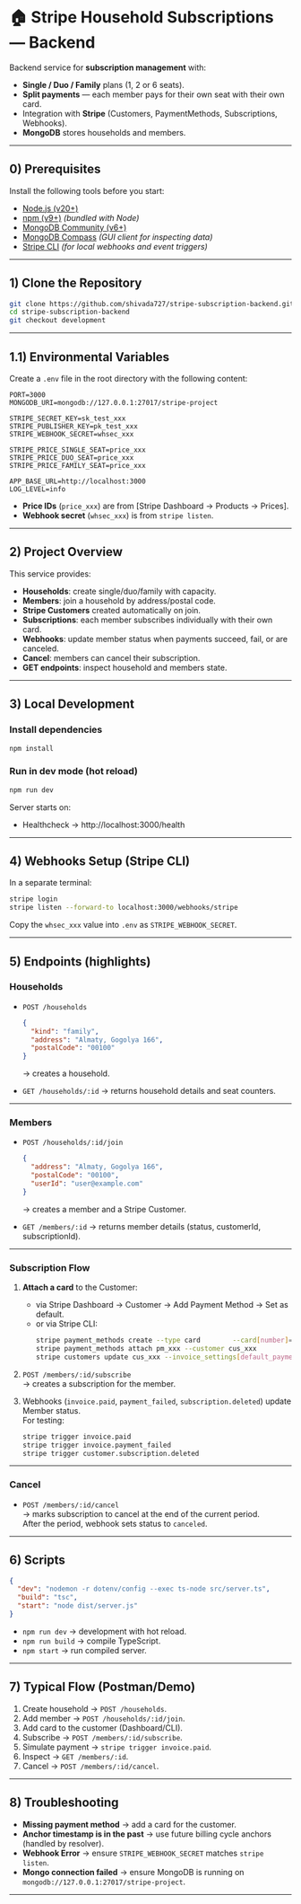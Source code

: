 # 🏠 Stripe Household Subscriptions — Backend

Backend service for **subscription management** with:

- **Single / Duo / Family** plans (1, 2 or 6 seats).
- **Split payments** — each member pays for their own seat with their own card.
- Integration with **Stripe** (Customers, PaymentMethods, Subscriptions, Webhooks).
- **MongoDB** stores households and members.

---

## 0) Prerequisites

Install the following tools before you start:

- [Node.js (v20+)](https://nodejs.org/en/download/)
- [npm (v9+)](https://docs.npmjs.com/downloading-and-installing-node-js-and-npm) _(bundled with Node)_
- [MongoDB Community (v6+)](https://www.mongodb.com/try/download/community)
- [MongoDB Compass](https://www.mongodb.com/products/tools/compass) _(GUI client for inspecting data)_
- [Stripe CLI](https://stripe.com/docs/stripe-cli) _(for local webhooks and event triggers)_

---

## 1) Clone the Repository

```bash
git clone https://github.com/shivada727/stripe-subscription-backend.git
cd stripe-subscription-backend
git checkout development
```

---

## 1.1) Environmental Variables

Create a `.env` file in the root directory with the following content:

```env
PORT=3000
MONGODB_URI=mongodb://127.0.0.1:27017/stripe-project

STRIPE_SECRET_KEY=sk_test_xxx
STRIPE_PUBLISHER_KEY=pk_test_xxx
STRIPE_WEBHOOK_SECRET=whsec_xxx

STRIPE_PRICE_SINGLE_SEAT=price_xxx
STRIPE_PRICE_DUO_SEAT=price_xxx
STRIPE_PRICE_FAMILY_SEAT=price_xxx

APP_BASE_URL=http://localhost:3000
LOG_LEVEL=info
```

- **Price IDs** (`price_xxx`) are from [Stripe Dashboard → Products → Prices].
- **Webhook secret** (`whsec_xxx`) is from `stripe listen`.

---

## 2) Project Overview

This service provides:

- **Households**: create single/duo/family with capacity.
- **Members**: join a household by address/postal code.
- **Stripe Customers** created automatically on join.
- **Subscriptions**: each member subscribes individually with their own card.
- **Webhooks**: update member status when payments succeed, fail, or are canceled.
- **Cancel**: members can cancel their subscription.
- **GET endpoints**: inspect household and members state.

---

## 3) Local Development

### Install dependencies
```bash
npm install
```

### Run in dev mode (hot reload)
```bash
npm run dev
```

Server starts on:  
- Healthcheck → http://localhost:3000/health  

---

## 4) Webhooks Setup (Stripe CLI)

In a separate terminal:

```bash
stripe login
stripe listen --forward-to localhost:3000/webhooks/stripe
```

Copy the `whsec_xxx` value into `.env` as `STRIPE_WEBHOOK_SECRET`.

---

## 5) Endpoints (highlights)

### Households
- `POST /households`
  ```json
  {
    "kind": "family",
    "address": "Almaty, Gogolya 166",
    "postalCode": "00100"
  }
  ```
  → creates a household.

- `GET /households/:id` → returns household details and seat counters.

---

### Members
- `POST /households/:id/join`
  ```json
  {
    "address": "Almaty, Gogolya 166",
    "postalCode": "00100",
    "userId": "user@example.com"
  }
  ```
  → creates a member and a Stripe Customer.

- `GET /members/:id` → returns member details (status, customerId, subscriptionId).

---

### Subscription Flow

1. **Attach a card** to the Customer:  
   - via Stripe Dashboard → Customer → Add Payment Method → Set as default.  
   - or via Stripe CLI:
     ```bash
     stripe payment_methods create --type card        --card[number]=4242424242424242 --card[exp_month]=12 --card[exp_year]=2030 --card[cvc]=123
     stripe payment_methods attach pm_xxx --customer cus_xxx
     stripe customers update cus_xxx --invoice_settings[default_payment_method]=pm_xxx
     ```

2. `POST /members/:id/subscribe`  
   → creates a subscription for the member.

3. Webhooks (`invoice.paid`, `payment_failed`, `subscription.deleted`) update Member status.  
   For testing:
   ```bash
   stripe trigger invoice.paid
   stripe trigger invoice.payment_failed
   stripe trigger customer.subscription.deleted
   ```

---

### Cancel
- `POST /members/:id/cancel`  
  → marks subscription to cancel at the end of the current period.  
  After the period, webhook sets status to `canceled`.  

---

## 6) Scripts

```json
{
  "dev": "nodemon -r dotenv/config --exec ts-node src/server.ts",
  "build": "tsc",
  "start": "node dist/server.js"
}
```

- `npm run dev` → development with hot reload.  
- `npm run build` → compile TypeScript.  
- `npm start` → run compiled server.  

---

## 7) Typical Flow (Postman/Demo)

1. Create household → `POST /households`.  
2. Add member → `POST /households/:id/join`.  
3. Add card to the customer (Dashboard/CLI).  
4. Subscribe → `POST /members/:id/subscribe`.  
5. Simulate payment → `stripe trigger invoice.paid`.  
6. Inspect → `GET /members/:id`.  
7. Cancel → `POST /members/:id/cancel`.  

---

## 8) Troubleshooting

- **Missing payment method** → add a card for the customer.  
- **Anchor timestamp is in the past** → use future billing cycle anchors (handled by resolver).  
- **Webhook Error** → ensure `STRIPE_WEBHOOK_SECRET` matches `stripe listen`.  
- **Mongo connection failed** → ensure MongoDB is running on `mongodb://127.0.0.1:27017/stripe-project`.  

---
